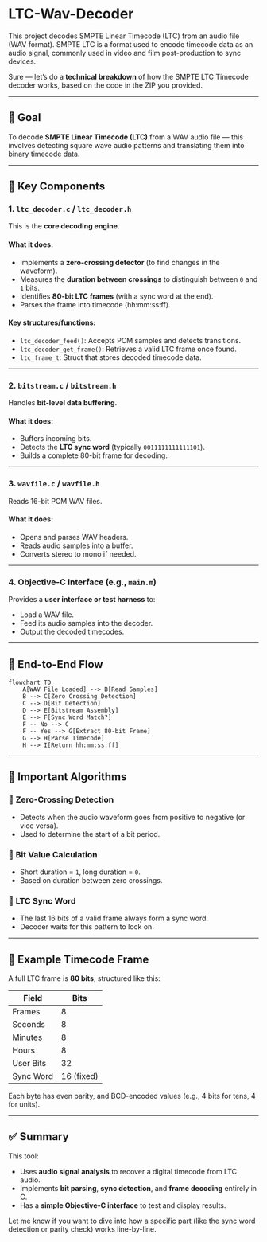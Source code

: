 # LTC-Wav-Decoder

This project decodes SMPTE Linear Timecode (LTC) from an audio file (WAV format). SMPTE LTC is a format used to encode timecode data as an audio signal, commonly used in video and film post-production to sync devices.

Sure — let’s do a **technical breakdown** of how the SMPTE LTC Timecode decoder works, based on the code in the ZIP you provided.

---

## 🎯 **Goal**
To decode **SMPTE Linear Timecode (LTC)** from a WAV audio file — this involves detecting square wave audio patterns and translating them into binary timecode data.

---

## 🧰 **Key Components**

### 1. `ltc_decoder.c` / `ltc_decoder.h`
This is the **core decoding engine**.

#### What it does:
- Implements a **zero-crossing detector** (to find changes in the waveform).
- Measures the **duration between crossings** to distinguish between `0` and `1` bits.
- Identifies **80-bit LTC frames** (with a sync word at the end).
- Parses the frame into timecode (hh:mm:ss:ff).

#### Key structures/functions:
- `ltc_decoder_feed()`: Accepts PCM samples and detects transitions.
- `ltc_decoder_get_frame()`: Retrieves a valid LTC frame once found.
- `ltc_frame_t`: Struct that stores decoded timecode data.

---

### 2. `bitstream.c` / `bitstream.h`
Handles **bit-level data buffering**.

#### What it does:
- Buffers incoming bits.
- Detects the **LTC sync word** (typically `0011111111111101`).
- Builds a complete 80-bit frame for decoding.

---

### 3. `wavfile.c` / `wavfile.h`
Reads 16-bit PCM WAV files.

#### What it does:
- Opens and parses WAV headers.
- Reads audio samples into a buffer.
- Converts stereo to mono if needed.

---

### 4. Objective-C Interface (e.g., `main.m`)
Provides a **user interface or test harness** to:
- Load a WAV file.
- Feed its audio samples into the decoder.
- Output the decoded timecodes.

---

## 🔄 **End-to-End Flow**

```mermaid
flowchart TD
    A[WAV File Loaded] --> B[Read Samples]
    B --> C[Zero Crossing Detection]
    C --> D[Bit Detection]
    D --> E[Bitstream Assembly]
    E --> F[Sync Word Match?]
    F -- No --> C
    F -- Yes --> G[Extract 80-bit Frame]
    G --> H[Parse Timecode]
    H --> I[Return hh:mm:ss:ff]
```

---

## 🧠 **Important Algorithms**

### 🔹 **Zero-Crossing Detection**
- Detects when the audio waveform goes from positive to negative (or vice versa).
- Used to determine the start of a bit period.

### 🔹 **Bit Value Calculation**
- Short duration = `1`, long duration = `0`.
- Based on duration between zero crossings.

### 🔹 **LTC Sync Word**
- The last 16 bits of a valid frame always form a sync word.
- Decoder waits for this pattern to lock on.

---

## 🔎 **Example Timecode Frame**

A full LTC frame is **80 bits**, structured like this:

| Field         | Bits        |
|---------------|-------------|
| Frames        | 8           |
| Seconds       | 8           |
| Minutes       | 8           |
| Hours         | 8           |
| User Bits     | 32          |
| Sync Word     | 16 (fixed)  |

Each byte has even parity, and BCD-encoded values (e.g., 4 bits for tens, 4 for units).

---

## ✅ **Summary**
This tool:
- Uses **audio signal analysis** to recover a digital timecode from LTC audio.
- Implements **bit parsing**, **sync detection**, and **frame decoding** entirely in C.
- Has a **simple Objective-C interface** to test and display results.

Let me know if you want to dive into how a specific part (like the sync word detection or parity check) works line-by-line.
